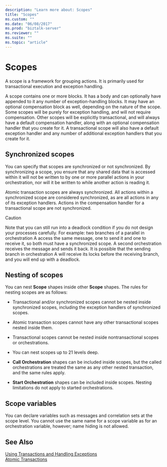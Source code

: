 ```yaml
---
description: "Learn more about: Scopes"
title: "Scopes"
ms.custom: ""
ms.date: "06/08/2017"
ms.prod: "biztalk-server"
ms.reviewer: ""
ms.suite: ""
ms.topic: "article"
---
```

# Scopes
A scope is a framework for grouping actions. It is primarily used for transactional execution and exception handling.  
  
 A scope contains one or more blocks. It has a body and can optionally have appended to it any number of exception-handling blocks. It may have an optional compensation block as well, depending on the nature of the scope. Some scopes will be purely for exception handling, and will not require compensation. Other scopes will be explicitly transactional, and will always have a default compensation handler, along with an optional compensation handler that you create for it. A transactional scope will also have a default exception handler and any number of additional exception handlers that you create for it.  
  
## Synchronized scopes  
 You can specify that scopes are synchronized or not synchronized. By synchronizing a scope, you ensure that any shared data that is accessed within it will not be written to by one or more parallel actions in your orchestration, nor will it be written to while another action is reading it.  
  
 Atomic transaction scopes are always synchronized. All actions within a synchronized scope are considered synchronized, as are all actions in any of its exception handlers. Actions in the compensation handler for a transactional scope are not synchronized.  
  
> [!CAUTION]
>  Note that you can still run into a deadlock condition if you do not design your processes carefully. For example: two branches of a parallel in orchestration A access the same message, one to send it and one to receive it, so both must have a synchronized scope. A second orchestration receives the message and sends it back. It is possible that the sending branch in orchestration A will receive its locks before the receiving branch, and you will end up with a deadlock.  
  
## Nesting of scopes  
 You can nest **Scope** shapes inside other **Scope** shapes. The rules for nesting scopes are as follows:  
  
-   Transactional and/or synchronized scopes cannot be nested inside synchronized scopes, including the exception handlers of synchronized scopes.  
  
-   Atomic transaction scopes cannot have any other transactional scopes nested inside them.  
  
-   Transactional scopes cannot be nested inside nontransactional scopes or orchestrations.  
  
-   You can nest scopes up to 21 levels deep.  
  
-   **Call Orchestration** shapes can be included inside scopes, but the called orchestrations are treated the same as any other nested transaction, and the same rules apply.  
  
-   **Start Orchestration** shapes can be included inside scopes. Nesting limitations do not apply to started orchestrations.  
  
## Scope variables  
 You can declare variables such as messages and correlation sets at the scope level. You cannot use the same name for a scope variable as for an orchestration variable, however; name hiding is not allowed.  
  
## See Also  
 [Using Transactions and Handling Exceptions](../core/using-transactions-and-handling-exceptions.md)   
 [Atomic Transactions](../core/atomic-transactions.md)
